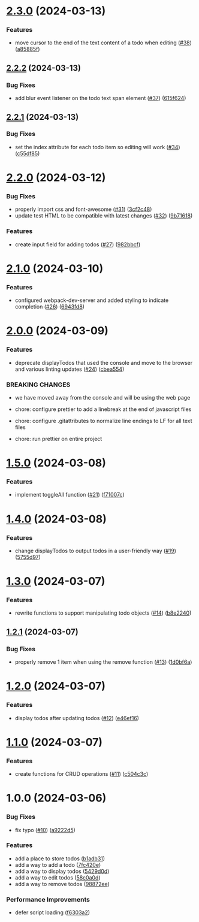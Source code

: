 # [2.3.0](https://github.com/spencerjstewart/practical-javascript/compare/v2.2.2...v2.3.0) (2024-03-13)


### Features

* move cursor to the end of the text content of a todo when editing ([#38](https://github.com/spencerjstewart/practical-javascript/issues/38)) ([a85885f](https://github.com/spencerjstewart/practical-javascript/commit/a85885f058a7885204ce11ead2152d34b1565ee3))

## [2.2.2](https://github.com/spencerjstewart/practical-javascript/compare/v2.2.1...v2.2.2) (2024-03-13)


### Bug Fixes

* add blur event listener on the todo text span element ([#37](https://github.com/spencerjstewart/practical-javascript/issues/37)) ([615f624](https://github.com/spencerjstewart/practical-javascript/commit/615f624d02cceac1749268bf2bbd6ee9d7669c37))

## [2.2.1](https://github.com/spencerjstewart/practical-javascript/compare/v2.2.0...v2.2.1) (2024-03-13)


### Bug Fixes

* set the index attribute for each todo item so editing will work ([#34](https://github.com/spencerjstewart/practical-javascript/issues/34)) ([c55df85](https://github.com/spencerjstewart/practical-javascript/commit/c55df85befa1623bd3a8e5067e4e125e670feb00))

# [2.2.0](https://github.com/spencerjstewart/practical-javascript/compare/v2.1.0...v2.2.0) (2024-03-12)


### Bug Fixes

* properly import css and font-awesome ([#31](https://github.com/spencerjstewart/practical-javascript/issues/31)) ([3cf2c48](https://github.com/spencerjstewart/practical-javascript/commit/3cf2c48594607925d63f759da20ee805aeaf948d))
* update test HTML to be compatible with latest changes ([#32](https://github.com/spencerjstewart/practical-javascript/issues/32)) ([9b71618](https://github.com/spencerjstewart/practical-javascript/commit/9b7161882efdc5720b4cfbb1de82bd060b86f920))


### Features

* create input field for adding todos ([#27](https://github.com/spencerjstewart/practical-javascript/issues/27)) ([982bbcf](https://github.com/spencerjstewart/practical-javascript/commit/982bbcf428c1c26f09a48f25d3c980b967093c8e))

# [2.1.0](https://github.com/spencerjstewart/practical-javascript/compare/v2.0.0...v2.1.0) (2024-03-10)


### Features

* configured webpack-dev-server and added styling to indicate completion ([#26](https://github.com/spencerjstewart/practical-javascript/issues/26)) ([6943fd8](https://github.com/spencerjstewart/practical-javascript/commit/6943fd8f37feaaa0a8e156b7da2971a859587e21))

# [2.0.0](https://github.com/spencerjstewart/practical-javascript/compare/v1.5.0...v2.0.0) (2024-03-09)


### Features

* deprecate displayTodos that used the console and move to the browser and various linting updates ([#24](https://github.com/spencerjstewart/practical-javascript/issues/24)) ([cbea554](https://github.com/spencerjstewart/practical-javascript/commit/cbea55477e06a8d9f3d54eb9c0503b5b1ff5c771))


### BREAKING CHANGES

* we have moved away from the console and will be using the web page

* chore: configure prettier to add a linebreak at the end of javascript files

* chore: configure .gitattributes to normalize line endings to LF for all text files

* chore: run prettier on entire project

# [1.5.0](https://github.com/spencerjstewart/practical-javascript/compare/v1.4.0...v1.5.0) (2024-03-08)


### Features

* implement toggleAll function ([#21](https://github.com/spencerjstewart/practical-javascript/issues/21)) ([f71007c](https://github.com/spencerjstewart/practical-javascript/commit/f71007c9ad39a9e6b4f33039993580555d0527c8))

# [1.4.0](https://github.com/spencerjstewart/practical-javascript/compare/v1.3.0...v1.4.0) (2024-03-08)


### Features

* change displayTodos to output todos in a user-friendly way ([#19](https://github.com/spencerjstewart/practical-javascript/issues/19)) ([5755d97](https://github.com/spencerjstewart/practical-javascript/commit/5755d9714ee6efe6a49963eacf842ac4f7079605))

# [1.3.0](https://github.com/spencerjstewart/practical-javascript/compare/v1.2.1...v1.3.0) (2024-03-07)


### Features

* rewrite functions to support manipulating todo objects ([#14](https://github.com/spencerjstewart/practical-javascript/issues/14)) ([b8e2240](https://github.com/spencerjstewart/practical-javascript/commit/b8e2240be5c4d1662227d7a9156cf832f3e948cd))

## [1.2.1](https://github.com/spencerjstewart/practical-javascript/compare/v1.2.0...v1.2.1) (2024-03-07)


### Bug Fixes

* properly remove 1 item when using the remove function ([#13](https://github.com/spencerjstewart/practical-javascript/issues/13)) ([1d0bf6a](https://github.com/spencerjstewart/practical-javascript/commit/1d0bf6a09b315c46e06384573aa413cf3fc83082))

# [1.2.0](https://github.com/spencerjstewart/practical-javascript/compare/v1.1.0...v1.2.0) (2024-03-07)


### Features

* display todos after updating todos ([#12](https://github.com/spencerjstewart/practical-javascript/issues/12)) ([e46ef16](https://github.com/spencerjstewart/practical-javascript/commit/e46ef16f93ccc17a1a6a23d80526c141eabb2d14))

# [1.1.0](https://github.com/spencerjstewart/practical-javascript/compare/v1.0.0...v1.1.0) (2024-03-07)


### Features

* create functions for CRUD operations ([#11](https://github.com/spencerjstewart/practical-javascript/issues/11)) ([c504c3c](https://github.com/spencerjstewart/practical-javascript/commit/c504c3cfb2750905faa4a6fc22afea2d738b86a5))

# 1.0.0 (2024-03-06)


### Bug Fixes

* fix typo ([#10](https://github.com/spencerjstewart/practical-javascript/issues/10)) ([a9222d5](https://github.com/spencerjstewart/practical-javascript/commit/a9222d5dc5e8327283469dff4fc2cd81b1b56cce))


### Features

* add a place to store todos ([b1adb31](https://github.com/spencerjstewart/practical-javascript/commit/b1adb31a11e29c75b7c0310a80262563e2317ed1))
* add a way to add a todo ([7fc420e](https://github.com/spencerjstewart/practical-javascript/commit/7fc420ee6e283a5dfec0d3cca44c98d4759ba891))
* add a way to display todos ([5429d0d](https://github.com/spencerjstewart/practical-javascript/commit/5429d0d427da99b757ee9e177aeefffa11464e28))
* add a way to edit todos ([58c0a0d](https://github.com/spencerjstewart/practical-javascript/commit/58c0a0ddcf4dda00cbf499ffe12a0fd2113433b5))
* add a way to remove todos ([98872ee](https://github.com/spencerjstewart/practical-javascript/commit/98872ee8c1894f2c4b9bd6e951f18c47f66d9ff1))


### Performance Improvements

* defer script loading ([f6303a2](https://github.com/spencerjstewart/practical-javascript/commit/f6303a26897825484b79eed2ce4260d0662efdb7))
